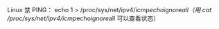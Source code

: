 Linux 禁 PING： echo 1 &gt; /proc/sys/net/ipv4/icmp<em>echo</em>ignore<em>all（用 cat /proc/sys/net/ipv4/icmp</em>echo<em>ignore</em>all 可以查看状态）​​​​